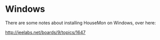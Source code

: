 # Windows

There are some notes about installing HouseMon on Windows, over here:

http://jeelabs.net/boards/9/topics/1647
